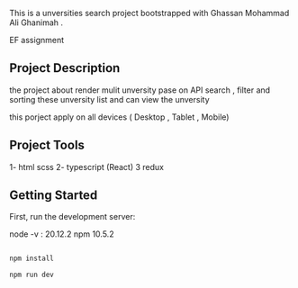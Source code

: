 This is a unversities search  project bootstrapped with Ghassan Mohammad Ali Ghanimah .

EF assignment

## Project Description

the  project about render mulit unversity pase on API  search , filter and sorting these unversity list and can view the unversity 

 this porject apply on all devices ( Desktop , Tablet , Mobile)

## Project Tools

1- html scss
2- typescript (React)
3 redux 

## Getting Started

First, run the development server:

node -v : 20.12.2
npm 10.5.2

```bash

npm install 

npm run dev


```
